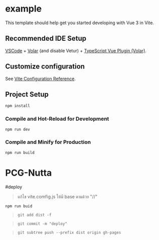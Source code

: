 # example

This template should help get you started developing with Vue 3 in Vite.

## Recommended IDE Setup

[VSCode](https://code.visualstudio.com/) + [Volar](https://marketplace.visualstudio.com/items?itemName=Vue.volar) (and disable Vetur) + [TypeScript Vue Plugin (Volar)](https://marketplace.visualstudio.com/items?itemName=Vue.vscode-typescript-vue-plugin).

## Customize configuration

See [Vite Configuration Reference](https://vitejs.dev/config/).

## Project Setup

```sh
npm install
```

### Compile and Hot-Reload for Development

```sh
npm run dev
```

### Compile and Minify for Production

```sh
npm run build
```
# PCG-Nutta

#deploy

>แก้ไข vite.comfig.js ให้มี base ตามด้วย "//"

```bash
npm run buid
```

>`git add dist -f`

>`git commit -m "deploy"`

>`git subtree push --prefix dist origin gh-pages`
